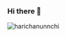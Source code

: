 ### Hi there 👋

![harichanunnchi](https://user-images.githubusercontent.com/10813004/184685972-7fa450dd-138f-443d-be8a-30796864ab65.png)

